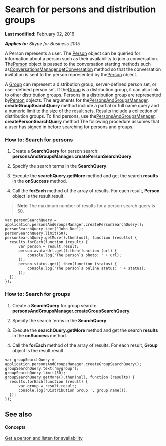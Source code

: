 
# Search for persons and distribution groups

 **Last modified:** February 02, 2016

 _**Applies to:** Skype for Business 2015_

A Person represents a user. The [Person](http://technet.microsoft.com/library/10e41c61-92ff-4bb0-a855-61d1ef231833%28Office.14%29.aspx) object can be queried for information about a person such as their availability to join a conversation. The[Person](http://technet.microsoft.com/library/10e41c61-92ff-4bb0-a855-61d1ef231833%28Office.14%29.aspx) object is passed to the conversation starting methods such as[ConversationsManager.getConversation](http://technet.microsoft.com/library/b412eed4-1cbe-4471-ae3d-c4f38a8f7284%28Office.14%29.aspx) method so that the conversation invitation is sent to the person represented by the[Person](http://technet.microsoft.com/library/10e41c61-92ff-4bb0-a855-61d1ef231833%28Office.14%29.aspx) object.

A [Group](http://technet.microsoft.com/library/6cf7a1b7-d732-422b-96e6-ff8ac18cedc8%28Office.14%29.aspx) can represent a distribution group, server-defined person set, or user-defined person set. If the[Group](http://technet.microsoft.com/library/6cf7a1b7-d732-422b-96e6-ff8ac18cedc8%28Office.14%29.aspx) is a distribution group, it can also link to other distribution groups. Persons in a distribution group are represented by[Person](http://technet.microsoft.com/library/10e41c61-92ff-4bb0-a855-61d1ef231833%28Office.14%29.aspx) objects. The arguments for the[PersonsAndGroupsManager](http://technet.microsoft.com/library/ce912c52-5bed-47b1-b4e0-ce4328297c87%28Office.14%29.aspx). **createGroupSearchQuery** method include a partial or full name query and a numeric limit to the size of the result sets. Results include a collection of distribution groups. To find persons, use the[PersonsAndGroupsManager](http://technet.microsoft.com/library/ce912c52-5bed-47b1-b4e0-ce4328297c87%28Office.14%29.aspx). **createPersonSearchQuery** method
The following procedure assumes that a user has signed in before searching for persons and groups.

### How to: Search for persons


1. Create a  **SearchQuery** for person search: **personsAndGroupsManager.createPersonSearchQuery**.
    
2. Specify the search terms in the  **SearchQuery**.
    
3. Execute the  **searchQuery.getMore** method and get the search **results** in the **onSuccess** method.
    
4. Call the  **forEach** method of the array of results. For each result, **Person** object is the result.result.
    
>**Note**  The maximum number of results for a person search query is 50. 

  ```
  var personSearchQuery = application.personsAndGroupsManager.createPersonSearchQuery();
personSearchQuery.text('John Doe');
personSearchQuery.limit(50);
personSearchQuery.getMore().then(null, function (results) {
    results.forEach(function (result) {
        var person = result.result;
        person.avatarUrl.get().then(function (url) {
            console.log('The person`s photo: ' + url);
        });
        person.status.get().then(function (status) {
            console.log('The person`s online status: ' + status);
        });
    });
});

  ```


### How to: Search for groups


1. Create a  **SearchQuery** for group search: **personsAndGroupsManager.createGroupSearchQuery**.
    
2. Specify the search terms in the  **SearchQuery**.
    
3. Execute the  **searchQuery.getMore** method and get the search **results** in the **onSuccess** method.
    
4. Call the  **forEach** method of the array of results. For each result, **Group** object is the result.result.
    
  ```
  var groupSearchQuery = application.personsAndGroupsManager.createGroupSearchQuery();
groupSearchQuery.text('mygroup');
groupSearchQuery.limit(50);
groupSearchQuery.getMore().then(null, function (results) {
    results.forEach(function (result) {
        var group = result.result;
        console.log('Distribution Group ', group.name());
    });
});

  ```


## See also


#### Concepts


[Get a person and listen for availability](488335bb-3568-4aaf-a8b7-5505765d552a.md)
